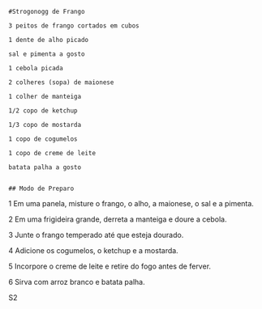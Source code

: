     #Strogonogg de Frango 

    3 peitos de frango cortados em cubos

    1 dente de alho picado

    sal e pimenta a gosto

    1 cebola picada

    2 colheres (sopa) de maionese

    1 colher de manteiga

    1/2 copo de ketchup

    1/3 copo de mostarda

    1 copo de cogumelos

    1 copo de creme de leite

    batata palha a gosto
    
    
    ## Modo de Preparo 
    
    
   1 Em uma panela, misture o frango, o alho, a maionese, o sal e a pimenta.

   2 Em uma frigideira grande, derreta a manteiga e doure a cebola.

   3 Junte o frango temperado até que esteja dourado.

   4 Adicione os cogumelos, o ketchup e a mostarda.

   5 Incorpore o creme de leite e retire do fogo antes de ferver.

   6 Sirva com arroz branco e batata palha.
   
   S2
